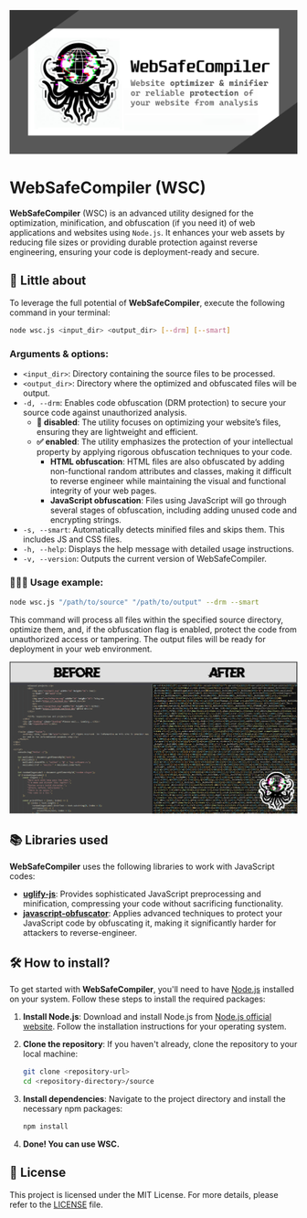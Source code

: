 ![](pics/preview.jpg)

# WebSafeCompiler (WSC)
**WebSafeCompiler** (WSC) is an advanced utility designed for the optimization, minification, and obfuscation (if you need it) of web applications and websites using `Node.js`. It enhances your web assets by reducing file sizes or providing durable protection against reverse engineering, ensuring your code is deployment-ready and secure.

## 🚀 Little about
To leverage the full potential of **WebSafeCompiler**, execute the following command in your terminal:
```bash
node wsc.js <input_dir> <output_dir> [--drm] [--smart]
```

### Arguments & options:
* `<input_dir>`: Directory containing the source files to be processed.
* `<output_dir>`: Directory where the optimized and obfuscated files will be output.
* `-d, --drm`: Enables code obfuscation (DRM protection) to secure your source code against unauthorized analysis.
  * **🚫 disabled**: The utility focuses on optimizing your website’s files, ensuring they are lightweight and efficient.
  * **✅ enabled**: The utility emphasizes the protection of your intellectual property by applying rigorous obfuscation techniques to your code.
    * **HTML obfuscation**: HTML files are also obfuscated by adding non-functional random attributes and classes, making it difficult to reverse engineer while maintaining the visual and functional integrity of your web pages.
    * **JavaScript obfuscation**: Files using JavaScript will go through several stages of obfuscation, including adding unused code and encrypting strings.
* `-s, --smart`: Automatically detects minified files and skips them. This includes JS and CSS files.
* `-h, --help`: Displays the help message with detailed usage instructions.
* `-v, --version`: Outputs the current version of WebSafeCompiler.

### 👨🏼‍💻 Usage example:
```bash
node wsc.js "/path/to/source" "/path/to/output" --drm --smart
```

This command will process all files within the specified source directory, optimize them, and, if the obfuscation flag is enabled, protect the code from unauthorized access or tampering. The output files will be ready for deployment in your web environment.

![](pics/before_and_after.png)

## 📚 Libraries used
**WebSafeCompiler** uses the following libraries to work with JavaScript codes:
* **[uglify-js](https://www.npmjs.com/package/uglify-js)**: Provides sophisticated JavaScript preprocessing and minification, compressing your code without sacrificing functionality.
* **[javascript-obfuscator](https://www.npmjs.com/package/javascript-obfuscator)**: Applies advanced techniques to protect your JavaScript code by obfuscating it, making it significantly harder for attackers to reverse-engineer.

## 🛠️ How to install?
To get started with **WebSafeCompiler**, you'll need to have [Node.js](https://nodejs.org) installed on your system. Follow these steps to install the required packages:

1. **Install Node.js**: Download and install Node.js from [Node.js official website](https://nodejs.org). Follow the installation instructions for your operating system.

2. **Clone the repository**: If you haven't already, clone the repository to your local machine:
    ```bash
    git clone <repository-url>
    cd <repository-directory>/source
    ```

3. **Install dependencies**: Navigate to the project directory and install the necessary npm packages:
    ```bash
    npm install
    ```

4. **Done! You can use WSC.**

## 📜 License
This project is licensed under the MIT License. For more details, please refer to the [LICENSE](./LICENSE) file.

